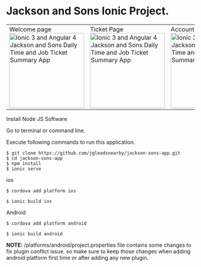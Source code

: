 # Jackson and Sons Ionic Project. 


<table><tr>
<td width="25%">
Welcome page
<img src="https://i.imgur.com/4vin0bW.png" width="200" alt="Ionic 3 and Angular 4 Jackson and Sons Daily Time and Job Ticket Summary App">
</td>
<td width="25%">
Ticket Page
<img src="https://i.imgur.com/dmR39Pb.png" width="200" alt="Ionic 3 and Angular 4 Jackson and Sons Daily Time and Job Ticket Summary App">
</td>
<td width="25%">
Account page
<img src="https://i.imgur.com/IYNVZa4.png" width="200" alt="Ionic 3 and Angular 4 Jackson and Sons Daily Time and Job Ticket Summary App">
</td>

</tr></table>

Install Node JS Software

Go to terminal or command line.

Execute following commands to run this application.


```
$ git clone https://github.com/jgleadsnearby/jackson-sons-app.git
$ cd jackson-sons-app
$ npm install
$ ionic serve

```

ios
```
$ cordova add platform ios

$ ionic build ios

```

Android
```
$ cordova add platform android

$ ionic build android

```

<b>NOTE:</b> /platforms/android/project.properties file contains some changes to  fix plugin conflict issue.
so make sure to keep those changes when adding android platform first time or after adding any new plugin.